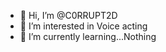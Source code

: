 - 👋 Hi, I’m @C0RRUPT2D
- 👀 I’m interested in Voice acting
- 🌱 I’m currently learning...Nothing
<!---
C0RRUPT2D/C0RRUPT2D is a ✨ special ✨ repository because its `README.md` (this file) appears on your GitHub profile.
You can click the Preview link to take a look at your changes.
--->
